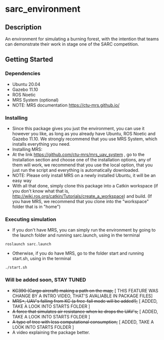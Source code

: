 # sarc_environment

## Description

An environment for simulating a burning forest, with the intention that teams can demonstrate their work in stage one of the SARC competition.

## Getting Started

### Dependencies

* Ubuntu 20.04
* Gazebo 11.10
* ROS Noetic
* MRS System (optional)
* NOTE: MRS documentation https://ctu-mrs.github.io/

### Installing

* Since this package gives you just the environment, you can use it however you like, as long as you already have Ubuntu, ROS Noetic and Gazebo 11.10. 
  We strongly recommend that you use MRS System, which installs everything you need.
* Installing MRS:
* At the link https://github.com/ctu-mrs/mrs_uav_system , go to the Installation section and choose one of the installation options,
  any of them will work, we recommend that you use the local option, that you just run the script and everything is automatically downloaded.
* NOTE: Please only install MRS on a newly installed Ubuntu, it will be an easy way
* With all that done, simply clone this package into a Catkin workspace (if you don't know what that is, http://wiki.ros.org/catkin/Tutorials/create_a_workspace)
  and build. (If you have MRS, we recommend that you clone into the "workspace" folder that is in "home")

### Executing simulation

* If you don't have MRS, you can simply run the environment by going to the launch folder and running sarc.launch, using in the terminal
```
roslaunch sarc.launch
```
* Otherwise, if you do have MRS, go to the folder start and running start.sh, using in the terminal
```
./start.sh
```

### Will be added soon, STAY TUNED
* ~~KC390 (Cargo aircraft) making a path on the map;~~ [ THIS FEATURE WAS CHANGE BY A INTRO VIDEO, THAT'S AVALIABLE IN PACKAGE FILES]
* ~~MRS*, UAV's falling from KC (a free-fall mode will be added!);~~ [ ADDED, TAKE A LOOK INTO STARTS FOLDER ]
* ~~A force that simulates air resistance when kc drops the UAV's;~~ [ ADDED, TAKE A LOOK INTO STARTS FOLDER ]
* ~~A type of tree with less computational consumption;~~ [ ADDED, TAKE A LOOK INTO STARTS FOLDER ]
* A video explaining the package better.
